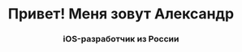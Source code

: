 # <h1 align="center"> Привет! Меня зовут Александр</h1>
<h3 align="center">iOS-разработчик из России</h3>





<!-- Proudly created with GPRM ( https://gprm.itsvg.in ) -->




